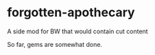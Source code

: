 # forgotten-apothecary
A side mod for BW that would contain cut content

So far, gems are somewhat done.

